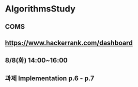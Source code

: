 # AlgorithmsStudy 
## COMS
## https://www.hackerrank.com/dashboard
## 8/8(화) 14:00~16:00
## 과제 Implementation p.6 - p.7

